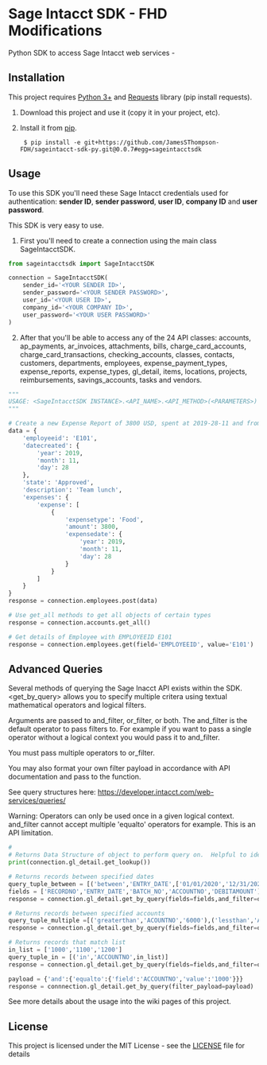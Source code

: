 # Sage Intacct SDK - FHD Modifications
Python SDK to access Sage Intacct web services - 

## Installation

This project requires [Python 3+](https://www.python.org/downloads/) and [Requests](https://pypi.org/project/requests/) library (pip install requests).

1. Download this project and use it (copy it in your project, etc).
2. Install it from [pip](https://pypi.org).
        
        $ pip install -e git+https://github.com/JamesSThompson-FDH/sageintacct-sdk-py.git@0.0.7#egg=sageintacctsdk

## Usage

To use this SDK you'll need these Sage Intacct credentials used for authentication: **sender ID**, **sender password**, **user ID**, **company ID** and **user password**.

This SDK is very easy to use.
1. First you'll need to create a connection using the main class SageIntacctSDK.
```python
from sageintacctsdk import SageIntacctSDK

connection = SageIntacctSDK(
    sender_id='<YOUR SENDER ID>',
    sender_password='<YOUR SENDER PASSWORD>',
    user_id='<YOUR USER ID>',
    company_id='<YOUR COMPANY ID>',
    user_password='<YOUR USER PASSWORD>'
)
```
2. After that you'll be able to access any of the 24 API classes: accounts, ap_payments, ar_invoices, attachments, bills, charge_card_accounts, charge_card_transactions, checking_accounts, classes, contacts, customers, departments, employees, expense_payment_types, expense_reports, expense_types, gl_detail, items, locations, projects, reimbursements, savings_accounts, tasks and vendors.
```python
"""
USAGE: <SageIntacctSDK INSTANCE>.<API_NAME>.<API_METHOD>(<PARAMETERS>)
"""

# Create a new Expense Report of 3800 USD, spent at 2019-28-11 and from employee with employee id E101
data = {
    'employeeid': 'E101',
    'datecreated': {
        'year': 2019,
        'month': 11,
        'day': 28
    },
    'state': 'Approved',
    'description': 'Team lunch',
    'expenses': {
        'expense': [
            {
                'expensetype': 'Food',
                'amount': 3800,
                'expensedate': {
                    'year': 2019,
                    'month': 11,
                    'day': 28
                }
            }
        ]
    }
}
response = connection.employees.post(data)

# Use get_all methods to get all objects of certain types
response = connection.accounts.get_all()

# Get details of Employee with EMPLOYEEID E101
response = connection.employees.get(field='EMPLOYEEID', value='E101')
```

## Advanced Queries
Several methods of querying the Sage Inacct API exists within the SDK.  <get_by_query> allows you to specify multiple 
critera using textual mathematical operators and logical filters.  
   
Arguments are passed to and_filter, or_filter, or both.  The and_filter is the default operator to pass filters to.
For example if you want to pass a single operator without a logical context you would pass it to and_filter.

You must pass multiple operators to or_filter.

You may also format your own filter payload in accordance with API documentation and pass to the function.

See query structures here: https://developer.intacct.com/web-services/queries/

Warning: Operators can only be used once in a given logical context. and_filter cannot accept multiple 'equalto' operators
for example.  This is an API limitation.

```python
#
# Returns Data Structure of object to perform query on.  Helpful to identify field keys.
print(connection.gl_detail.get_lookup())

# Returns records between specified dates
query_tuple_between = [('between','ENTRY_DATE',['01/01/2020','12/31/2020'])]
fields = ['RECORDNO','ENTRY_DATE','BATCH_NO','ACCOUNTNO','DEBITAMOUNT']
response = connection.gl_detail.get_by_query(fields=fields,and_filter=query_tuple_between)

# Returns records between specified accounts
query_tuple_multiple =[('greaterthan','ACOUNTNO','6000'),('lessthan','ACCOUNTNO','7000')]
response = connection.gl_detail.get_by_query(fields=fields,and_filter=query_tuple_multiple)

# Returns records that match list
in_list = ['1000','1100','1200']
query_tuple_in = [('in','ACCOUNTNO',in_list)]
response = connection.gl_detail.get_by_query(fields=fields,and_filter=query_tuple_in)

payload = {'and':{'equalto':{'field':'ACCOUNTNO','value':'1000'}}}
response = connnection.gl_detail.get_by_query(filter_payload=payload)

```

See more details about the usage into the wiki pages of this project.

## License

This project is licensed under the MIT License - see the [LICENSE](LICENSE) file for details
